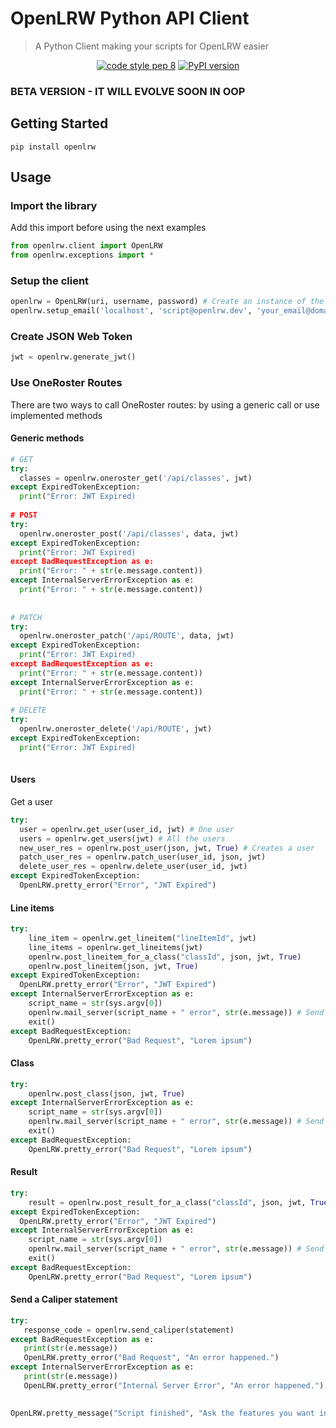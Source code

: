 # OpenLRW Python API Client


> A Python Client making your scripts for OpenLRW easier

<p align="center">
  <a href='https://www.python.org/dev/peps/pep-0008/'><img src="https://img.shields.io/badge/code%20style-pep8-orange.svg" alt="code style pep 8"></a>
  <a href="https://badge.fury.io/py/openlrw"><img src="https://badge.fury.io/py/openlrw.svg" alt="PyPI version"></a>
</p>


### BETA VERSION - IT WILL EVOLVE SOON IN OOP


## Getting Started
` pip install openlrw `

## Usage

### Import the library
Add this import before using the next examples
```python
from openlrw.client import OpenLRW
from openlrw.exceptions import *
```

### Setup the client
```python
openlrw = OpenLRW(uri, username, password) # Create an instance of the client
openlrw.setup_email('localhost', 'script@openlrw.dev', 'your_email@domain.com')  # Optional: Allows you to send emails
```
### Create JSON Web Token
```python
jwt = openlrw.generate_jwt()
```
### Use OneRoster Routes
There are two ways to call OneRoster routes: by using a generic call or use implemented methods

#### Generic methods
```python
# GET
try: 
  classes = openlrw.oneroster_get('/api/classes', jwt)
except ExpiredTokenException:
  print("Error: JWT Expired)
  
# POST
try: 
  openlrw.oneroster_post('/api/classes', data, jwt)
except ExpiredTokenException:
  print("Error: JWT Expired)
except BadRequestException as e:
  print("Error: " + str(e.message.content))
except InternalServerErrorException as e:
  print("Error: " + str(e.message.content))
  
  
# PATCH
try: 
  openlrw.oneroster_patch('/api/ROUTE', data, jwt)
except ExpiredTokenException:
  print("Error: JWT Expired)
except BadRequestException as e:
  print("Error: " + str(e.message.content))
except InternalServerErrorException as e:
  print("Error: " + str(e.message.content))  
  
# DELETE
try: 
  openlrw.oneroster_delete('/api/ROUTE', jwt)
except ExpiredTokenException:
  print("Error: JWT Expired)
 
```

   #### Users
   Get a user
```python
try: 
  user = openlrw.get_user(user_id, jwt) # One user
  users = openlrw.get_users(jwt) # All the users
  new_user_res = openlrw.post_user(json, jwt, True) # Creates a user
  patch_user_res = openlrw.patch_user(user_id, json, jwt)
  delete_user_res = openlrw.delete_user(user_id, jwt)
except ExpiredTokenException:
  OpenLRW.pretty_error("Error", "JWT Expired")
```

   #### Line items
```python
try: 
    line_item = openlrw.get_lineitem("lineItemId", jwt)
    line_items = openlrw.get_lineitems(jwt)
    openlrw.post_lineitem_for_a_class("classId", json, jwt, True)
    openlrw.post_lineitem(json, jwt, True)
except ExpiredTokenException:
  OpenLRW.pretty_error("Error", "JWT Expired")
except InternalServerErrorException as e:
    script_name = str(sys.argv[0])
    openlrw.mail_server(script_name + " error", str(e.message)) # Send an email with the details
    exit()
except BadRequestException:
    OpenLRW.pretty_error("Bad Request", "Lorem ipsum")
```
  #### Class

```python
try:
    openlrw.post_class(json, jwt, True)
except InternalServerErrorException as e:
    script_name = str(sys.argv[0])
    openlrw.mail_server(script_name + " error", str(e.message)) # Send an email with the details
    exit()
except BadRequestException:
    OpenLRW.pretty_error("Bad Request", "Lorem ipsum")
```

  #### Result

```python
try: 
    result = openlrw.post_result_for_a_class("classId", json, jwt, True)
except ExpiredTokenException:
  OpenLRW.pretty_error("Error", "JWT Expired")
except InternalServerErrorException as e:
    script_name = str(sys.argv[0])
    openlrw.mail_server(script_name + " error", str(e.message)) # Send an email with the details
    exit()
except BadRequestException:
    OpenLRW.pretty_error("Bad Request", "Lorem ipsum")
```
  
  #### Send a Caliper statement
```python
try:
   response_code = openlrw.send_caliper(statement)
except BadRequestException as e:
   print(str(e.message))
   OpenLRW.pretty_error("Bad Request", "An error happened.")
except InternalServerErrorException as e:
   print(str(e.message))
   OpenLRW.pretty_error("Internal Server Error", "An error happened.")
   

OpenLRW.pretty_message("Script finished", "Ask the features you want in the pull requests!")     
   
  
```
